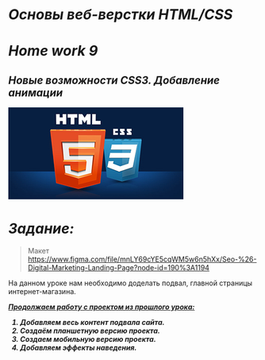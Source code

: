 # <i><b>Основы веб-верстки HTML/CSS</b>
# <b>Home work 9</b>
## <b> Новые возможности CSS3. Добавление анимации </b>
![html_css.jpg](html_css.jpg)
# <b>Задание:</b></i>

> Макет 
> https://www.figma.com/file/mnLY69cYE5cqWM5w6n5hXx/Seo-%26-Digital-Marketing-Landing-Page?node-id=190%3A1194

На данном уроке нам необходимо доделать подвал, главной страницы интернет-магазина.

<u><i><b>
        Продолжаем работу с проектом из прошлого урока:
</b></i></u>

<b><i>

1. Добавляем весь контент подвала сайта.
2. Создаём планшетную версию проекта.
3. Создаем мобильную версию проекта.
4. Добавляем эффекты наведения.

</i></b>